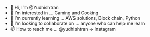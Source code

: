 - 👋 Hi, I’m @Yudhishtran
- 👀 I’m interested in ... Gaming and Cooking
- 🌱 I’m currently learning ... AWS solutions, Block chain, Python
- 💞️ I’m looking to collaborate on ... anyone who can help me learn
- 📫 How to reach me ... @yudhishtran -> Instagram

<!---
Yudhishtran/Yudhishtran is a ✨ special ✨ repository because its `README.md` (this file) appears on your GitHub profile.
You can click the Preview link to take a look at your changes.
--->
